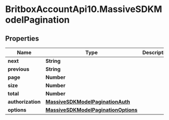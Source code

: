 # BritboxAccountApi10.MassiveSDKModelPagination

## Properties
Name | Type | Description | Notes
------------ | ------------- | ------------- | -------------
**next** | **String** |  | [optional] 
**previous** | **String** |  | [optional] 
**page** | **Number** |  | [optional] 
**size** | **Number** |  | [optional] 
**total** | **Number** |  | [optional] 
**authorization** | [**MassiveSDKModelPaginationAuth**](MassiveSDKModelPaginationAuth.md) |  | [optional] 
**options** | [**MassiveSDKModelPaginationOptions**](MassiveSDKModelPaginationOptions.md) |  | [optional] 


